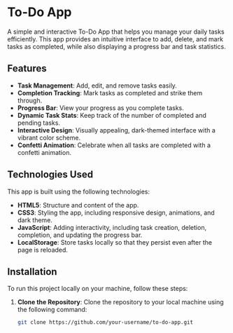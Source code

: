 # To-Do App

A simple and interactive To-Do App that helps you manage your daily tasks efficiently. This app provides an intuitive interface to add, delete, and mark tasks as completed, while also displaying a progress bar and task statistics.

## Features

- **Task Management**: Add, edit, and remove tasks easily.
- **Completion Tracking**: Mark tasks as completed and strike them through.
- **Progress Bar**: View your progress as you complete tasks.
- **Dynamic Task Stats**: Keep track of the number of completed and pending tasks.
- **Interactive Design**: Visually appealing, dark-themed interface with a vibrant color scheme.
- **Confetti Animation**: Celebrate when all tasks are completed with a confetti animation.

## Technologies Used

This app is built using the following technologies:
- **HTML5**: Structure and content of the app.
- **CSS3**: Styling the app, including responsive design, animations, and dark theme.
- **JavaScript**: Adding interactivity, including task creation, deletion, completion, and updating the progress bar.
- **LocalStorage**: Store tasks locally so that they persist even after the page is reloaded.

## Installation

To run this project locally on your machine, follow these steps:

1. **Clone the Repository**:
   Clone the repository to your local machine using the following command:

   ```bash
   git clone https://github.com/your-username/to-do-app.git
